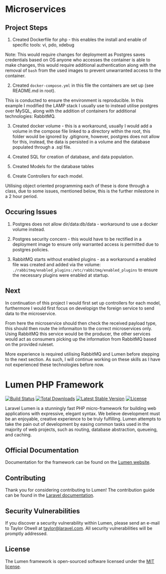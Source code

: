 # Microservices

## Project Steps

1. Created Dockerfile for php - this enables the install and enable of specific tools: vi, pdo, xdebug

Note: This would require changes for deployment as Postgres saves credentials based on OS anyone who accesses the container is able to make changes, this would require additional authentication along with the removal of `bash` from the used images to prevent unwarranted access to the container. 

2. Created `docker-compose.yml` in this file the containers are set up (see README.md in root).

This is conducted to ensure the environment is reproducible. In this example I modified the LAMP stack I usually use to instead utilise postgres over MySQL, along with the addition of containers for additional technologies: RabbitMQ.

3. Created docker volume - this is a workaround, usually I would add a volume in the compose file linked to a directory within the root, this folder would be ignored by .gitignore, however, postgres does not allow for this, instead, the data is persisted in a volume and the database populated through a .sql file. 

4. Created SQL for creation of database, and data population. 

5. Created Models for the database tables

6. Create Controllers for each model. 

Utilising object oriented programming each of these is done through a class, due to some issues, mentioned below, this is the further milestone in a 2 hour period. 

## Occuring Issues

1. Postgres does not allow dir/data:db/data - workaround to use a docker volume instead.

2. Postgres security concern - this would have to be rectified in a deployment image to ensure only warranted access is permitted due to postgres policies. 

3. RabbitMQ starts without enabled plugins - as a workaround a enabled file was created and added via the volume: `./rabbitmq/enabled_plugins:/etc/rabbitmq/enabled_plugins` to ensure the necessary plugins were enabled at startup.

## Next
In continuation of this project I would first set up controllers for each model, furthermore I would first focus on developign the foreign service to send data to the microservice. 

From here the microservice should then check the received payload type, this should then route the informaiton to the correct microservices only. Using RabbitMQ this service would be the producer, the other services would act as consumers picking up the information from RabbitMQ based on the provided ruleset. 

More experience is required utilising RabbitMQ and Lumen before stepping to the next section. As such, I will continue working on these skills as I have not experienced these technologies before now.

# Lumen PHP Framework

[![Build Status](https://travis-ci.org/laravel/lumen-framework.svg)](https://travis-ci.org/laravel/lumen-framework)
[![Total Downloads](https://poser.pugx.org/laravel/lumen-framework/d/total.svg)](https://packagist.org/packages/laravel/lumen-framework)
[![Latest Stable Version](https://poser.pugx.org/laravel/lumen-framework/v/stable.svg)](https://packagist.org/packages/laravel/lumen-framework)
[![License](https://poser.pugx.org/laravel/lumen-framework/license.svg)](https://packagist.org/packages/laravel/lumen-framework)

Laravel Lumen is a stunningly fast PHP micro-framework for building web applications with expressive, elegant syntax. We believe development must be an enjoyable, creative experience to be truly fulfilling. Lumen attempts to take the pain out of development by easing common tasks used in the majority of web projects, such as routing, database abstraction, queueing, and caching.

## Official Documentation

Documentation for the framework can be found on the [Lumen website](https://lumen.laravel.com/docs).

## Contributing

Thank you for considering contributing to Lumen! The contribution guide can be found in the [Laravel documentation](https://laravel.com/docs/contributions).

## Security Vulnerabilities

If you discover a security vulnerability within Lumen, please send an e-mail to Taylor Otwell at taylor@laravel.com. All security vulnerabilities will be promptly addressed.

## License

The Lumen framework is open-sourced software licensed under the [MIT license](https://opensource.org/licenses/MIT).
